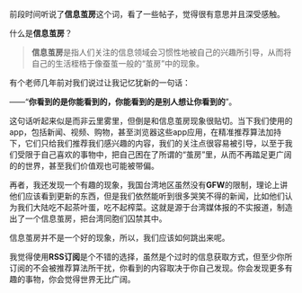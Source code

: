 前段时间听说了**信息茧房**这个词，看了一些帖子，觉得很有意思并且深受感触。

什么是**信息茧房**？

>   **信息茧房**是指人们关注的信息领域会习惯性地被自己的兴趣所引导，从而将自己的生活桎梏于像蚕茧一般的“茧房”中的现象。

有个老师几年前对我们说过让我记忆犹新的一句话：

——“**你看到的是你能看到的，你能看到的是别人想让你看到的**”。

这句话听起来似是而非云里雾里，但倒是和信息茧房现象很贴切。当下我们使用的app，包括新闻、视频、购物，甚至浏览器这些app应用，在精准推荐算法加持下，它们只给我们推荐我们感兴趣的内容，我们的关注点很容易被引导，以至于我们受限于自己喜欢的事物中，把自己困在了所谓的“茧房”里，从而不再踏足更广阔的的世界，甚至我们价值观也可能被带偏。

再者，我还发现一个有趣的现象，我国台湾地区虽然没有**GFW**的限制，理论上讲他们应该看到更新的东西，但是我们依然能听到很多哭笑不得的新闻，比如他们认为我们大陆吃不起茶叶蛋，吃不起榨菜。这就是源于台湾媒体报的不实报道，制造出了一个信息茧房，把台湾同胞们囚禁其中。

信息茧房并不是一个好的现象，所以，我们应该如何跳出来呢。

我觉得使用**RSS订阅**是个不错的选择，虽然是个过时的信息获取方式，但至少你所订阅的不会被推荐算法所干扰，你看到的内容取决于你自己发现。你会发现更多有趣的事物，你会觉得世界无比广阔。





